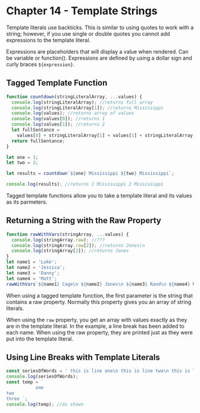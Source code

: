 # Chapter 14 - Template Strings

Template literals use backticks. This is similar to using quotes to work with a string; however, if you use single or
double quotes you cannot add expressions to the template literal.

Expressions are placeholders that will display a value when rendered. Can be variable or function(). Expressions are
defined by using a dollar sign and curly braces `${expression}`.

## Tagged Template Function

```js
function countdown(stringLiteralArray, ...values) {
  console.log(stringLiteralArray); //returns full array
  console.log(stringLiteralArray[1]); //returns Mississippi
  console.log(values); //returns array of values
  console.log(values[0]); //returns 1
  console.log(values[1]); //returns 2
  let fullSentance =
    values[0] + stringLiteralArray[1] + values[1] + stringLiteralArray[2];
  return fullSentance;
}

let one = 1;
let two = 2;

let results = countdown`${one} Mississippi ${two} Mississippi`;

console.log(results); //returns 1 Mississippi 2 Mississippi
```

Tagged template functions allow you to take a template literal and its values as its parmeters.

## Returning a String with the Raw Property

```js
function rawWithVars(stringArray, ...values) {
  console.log(stringArray.raw); //???
  console.log(stringArray.raw[2]); //returns Jones\n
  console.log(stringArray[2]); //returns Jones
}
let name1 = 'Luke';
let name2 = 'Jessica';
let name3 = 'Danny';
let name4 = 'Matt';
rawWithVars`${name1} Cage\n ${name2} Jones\n ${name3} Rand\n ${name4} Murdock`;
```

When using a tagged template function, the first parameter is the string that contains a raw property. Normally this
property gives you an array of string literals.

When using the `raw` property, you get an array with values exactly as they are in the template literal. In the example,
a line break has been added to each name. When using the raw property, they are printed just as they were put into the
template literal.

## Using Line Breaks with Template Literals

```js
const seriesOfWords = ' this is line one\n this is line two\n this is line three';
console.log(seriesOfWords);
const temp = `
           one
two
three `;
console.log(temp); //as shown
```
